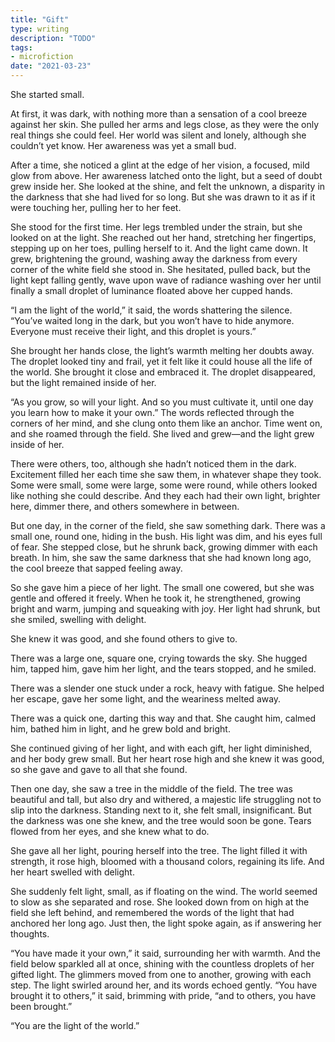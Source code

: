```yaml
---
title: "Gift"
type: writing
description: "TODO"
tags:
- microfiction
date: "2021-03-23"
---
```


She started small.

At first, it was dark, with nothing more than a sensation of a cool breeze against her skin. She pulled her arms and legs close, as they were the only real things she could feel. Her world was silent and lonely, although she couldn’t yet know. Her awareness was yet a small bud.

After a time, she noticed a glint at the edge of her vision, a focused, mild glow from above. Her awareness latched onto the light, but a seed of doubt grew inside her. She looked at the shine, and felt the unknown, a disparity in the darkness that she had lived for so long. But she was drawn to it as if it were touching her, pulling her to her feet.

She stood for the first time. Her legs trembled under the strain, but she looked on at the light. She reached out her hand, stretching her fingertips, stepping up on her toes, pulling herself to it. And the light came down. It grew, brightening the ground, washing away the darkness from every corner of the white field she stood in. She hesitated, pulled back, but the light kept falling gently, wave upon wave of radiance washing over her until finally a small droplet of luminance floated above her cupped hands.

“I am the light of the world,” it said, the words shattering the silence. “You’ve waited long in the dark, but you won’t have to hide anymore. Everyone must receive their light, and this droplet is yours.”

She brought her hands close, the light’s warmth melting her doubts away. The droplet looked tiny and frail, yet it felt like it could house all the life of the world. She brought it close and embraced it. The droplet disappeared, but the light remained inside of her.

“As you grow, so will your light. And so you must cultivate it, until one day you learn how to make it your own.” The words reflected through the corners of her mind, and she clung onto them like an anchor. Time went on, and she roamed through the field. She lived and grew—and the light grew inside of her.

There were others, too, although she hadn’t noticed them in the dark. Excitement filled her each time she saw them, in whatever shape they took. Some were small, some were large, some were round, while others looked like nothing she could describe. And they each had their own light, brighter here, dimmer there, and others somewhere in between.

But one day, in the corner of the field, she saw something dark. There was a small one, round one, hiding in the bush. His light was dim, and his eyes full of fear. She stepped close, but he shrunk back, growing dimmer with each breath. In him, she saw the same darkness that she had known long ago, the cool breeze that sapped feeling away.

So she gave him a piece of her light. The small one cowered, but she was gentle and offered it freely. When he took it, he strengthened, growing bright and warm, jumping and squeaking with joy. Her light had shrunk, but she smiled, swelling with delight.

She knew it was good, and she found others to give to.

There was a large one, square one, crying towards the sky. She hugged him, tapped him, gave him her light, and the tears stopped, and he smiled.

There was a slender one stuck under a rock, heavy with fatigue. She helped her escape, gave her some light, and the weariness melted away.

There was a quick one, darting this way and that. She caught him, calmed him, bathed him in light, and he grew bold and bright.

She continued giving of her light, and with each gift, her light diminished, and her body grew small. But her heart rose high and she knew it was good, so she gave and gave to all that she found.

Then one day, she saw a tree in the middle of the field. The tree was beautiful and tall, but also dry and withered, a majestic life struggling not to slip into the darkness. Standing next to it, she felt small, insignificant. But the darkness was one she knew, and the tree would soon be gone. Tears flowed from her eyes, and she knew what to do.

She gave all her light, pouring herself into the tree. The light filled it with strength, it rose high, bloomed with a thousand colors, regaining its life. And her heart swelled with delight.

She suddenly felt light, small, as if floating on the wind. The world seemed to slow as she separated and rose. She looked down from on high at the field she left behind, and remembered the words of the light that had anchored her long ago. Just then, the light spoke again, as if answering her thoughts.

“You have made it your own,” it said, surrounding her with warmth. And the field below sparkled all at once, shining with the countless droplets of her gifted light. The glimmers moved from one to another, growing with each step. The light swirled around her, and its words echoed gently. “You have brought it to others,” it said, brimming with pride, “and to others, you have been brought.”

“You are the light of the world.”

